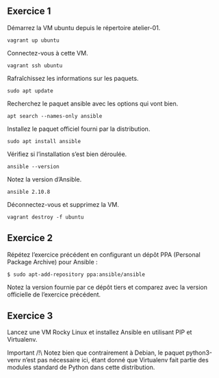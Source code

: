 ## Exercice 1

Démarrez la VM ubuntu depuis le répertoire atelier-01.

```vagrant up ubuntu```

Connectez-vous à cette VM.

```vagrant ssh ubuntu```

Rafraîchissez les informations sur les paquets.

```sudo apt update```

Recherchez le paquet ansible avec les options qui vont bien.

```apt search --names-only ansible ```

Installez le paquet officiel fourni par la distribution.

```sudo apt install ansible ```

Vérifiez si l’installation s’est bien déroulée.

```ansible --version```

Notez la version d’Ansible.

```ansible 2.10.8```

Déconnectez-vous et supprimez la VM.

```vagrant destroy -f ubuntu```

## Exercice 2

Répétez l’exercice précédent en configurant un dépôt PPA (Personal Package Archive) pour Ansible :

```
$ sudo apt-add-repository ppa:ansible/ansible
```

Notez la version fournie par ce dépôt tiers et comparez avec la version officielle de l’exercice précédent.

## Exercice 3

Lancez une VM Rocky Linux et installez Ansible en utilisant PIP et Virtualenv.

Important /!\ Notez bien que contrairement à Debian, le paquet python3-venv n’est pas nécessaire ici, étant donné que Virtualenv fait partie des modules standard de Python dans cette distribution.